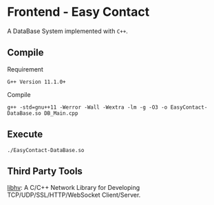 # Frontend - Easy Contact

A DataBase System implemented with `C++`.

## Compile

Requirement
```shell
G++ Version 11.1.0+
```

Compile
```shell
g++ -std=gnu++11 -Werror -Wall -Wextra -lm -g -O3 -o EasyContact-DataBase.so DB_Main.cpp
```

## Execute

```shell
./EasyContact-DataBase.so
```

## Third Party Tools
[libhv](https://github.com/ithewei/libhv): A C/C++ Network Library for Developing TCP/UDP/SSL/HTTP/WebSocket Client/Server.
